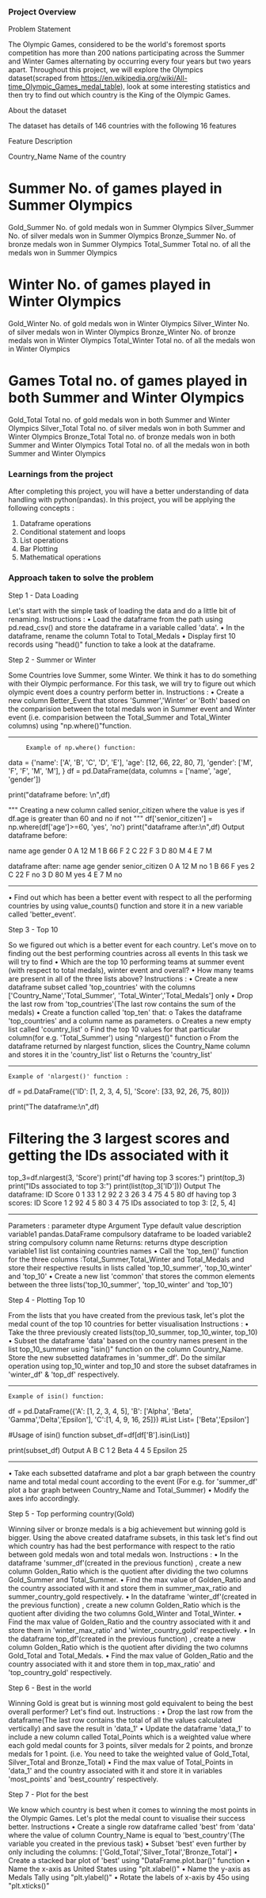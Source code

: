 ### Project Overview

 Problem Statement

The Olympic Games, considered to be the world's foremost sports competition has more than 200 nations participating across the Summer and Winter Games alternating by occurring every four years but two years apart.
Throughout this project, we will explore the Olympics dataset(scraped from https://en.wikipedia.org/wiki/All-time_Olympic_Games_medal_table), look at some interesting statistics and then try to find out which country is the King of the Olympic Games. 

About the dataset

The dataset has details of 146 countries with the following 16 features

Feature	Description

Country_Name	Name of the country
# Summer	No. of games played in Summer Olympics
Gold_Summer	No. of gold medals won in Summer Olympics
Silver_Summer	No. of silver medals won in Summer Olympics
Bronze_Summer	No. of bronze medals won in Summer Olympics
Total_Summer	Total no. of all the medals won in Summer Olympics
# Winter	No. of games played in Winter Olympics
Gold_Winter	No. of gold medals won in Winter Olympics
Silver_Winter	No. of silver medals won in Winter Olympics
Bronze_Winter	No. of bronze medals won in Winter Olympics
Total_Winter	Total no. of all the medals won in Winter Olympics
# Games	Total no. of games played in both Summer and Winter Olympics
Gold_Total	Total no. of gold medals won in both Summer and Winter Olympics
Silver_Total	Total no. of silver medals won in both Summer and Winter Olympics
Bronze_Total	Total no. of bronze medals won in both Summer and Winter Olympics
Total	Total no. of all the medals won in both Summer and Winter Olympics



### Learnings from the project

 After completing this project, you will have a better understanding of data handling with python(pandas). In this project, you will be applying the following concepts :
1.	Dataframe operations
2.	Conditional statement and loops
3.	List operations
4.	Bar Plotting 
5.	Mathematical operations


### Approach taken to solve the problem

 Step 1 - Data Loading

Let's start with the simple task of loading the data and do a little bit of renaming.
Instructions :
•	Load the dataframe from the path using pd.read_csv() and store the dataframe in a variable called 'data'.
•	In the dataframe, rename the column Total to Total_Medals
•	Display first 10 records using "head()" function to take a look at the dataframe. 

Step 2 - Summer or Winter

Some Countries love Summer, some Winter. We think it has to do something with their Olympic performance.
For this task, we will try to figure out which olympic event does a country perform better in.
Instructions :
•	Create a new column Better_Event that stores 'Summer','Winter' or 'Both' based on the comparision between the total medals won in Summer event and Winter event (i.e. comparision between the Total_Summer and Total_Winter columns) using "np.where()"function.
________________________________________
         Example of np.where() function:
data = {'name': ['A', 'B', 'C', 'D', 'E'], 
        'age': [12, 66, 22, 80, 7], 
        'gender': ['M', 'F', 'F', 'M', 'M'],
        }
df = pd.DataFrame(data, columns = ['name', 'age', 'gender'])

print("dataframe before: \n",df)

"""
Creating a new column called senior_citizen where the value is yes 
if df.age is greater than 60 and no if not
"""
df['senior_citizen'] = np.where(df['age']>=60, 'yes', 'no')
print("dataframe after:\n",df)
Output
dataframe before: 

   name  age gender
0    A   12      M
1    B   66      F
2    C   22      F
3    D   80      M
4    E    7      M

dataframe after:
   name  age gender senior_citizen
0    A   12      M             no
1    B   66      F            yes
2    C   22      F             no
3    D   80      M            yes
4    E    7      M             no
________________________________________
•	Find out which has been a better event with respect to all the performing countries by using value_counts() function and store it in a new variable called 'better_event'.

Step 3 - Top 10

So we figured out which is a better event for each country. Let's move on to finding out the best performing countries across all events
In this task we will try to find 
•	Which are the top 10 performing teams at summer event (with respect to total medals), winter event and overall?
•	How many teams are present in all of the three lists above?
Instructions :
•	Create a new dataframe subset called 'top_countries' with the columns ['Country_Name','Total_Summer', 'Total_Winter','Total_Medals'] only
•	Drop the last row from 'top_countries'(The last row contains the sum of the medals)
•	Create a function called 'top_ten' that:
o	Takes the dataframe 'top_countries' and a column name as parameters.
o	Creates a new empty list called 'country_list'
o	Find the top 10 values for that particular column(for e.g. 'Total_Summer') using "nlargest()" function
o	From the dataframe returned by nlargest function, slices the Country_Name column and stores it in the 'country_list' list
o	Returns the 'country_list'
________________________________________
    Example of 'nlargest()' function :
df = pd.DataFrame({'ID': [1, 2, 3, 4, 5],
                 'Score': [33, 92, 26, 75, 80]})

print("The dataframe:\n",df)
# Filtering the 3 largest scores and getting the IDs associated with it
top_3=df.nlargest(3, 'Score')
print("df having top 3 scores:")
print(top_3)
print("IDs associated to top 3:")
print(list(top_3['ID']))
Output
The dataframe:
    ID  Score
0   1     33
1   2     92
2   3     26
3   4     75
4   5     80
df having top 3 scores:
   ID  Score
1   2     92
4   5     80
3   4     75
IDs associated to top 3:
[2, 5, 4]
________________________________________
Parameters :
parameter	dtype	Argument Type	default value	description
variable1	pandas.DataFrame	compulsory		dataframe to be loaded
variable2	string	compulsory		column name
Returns:
returns	dtype	description
variable1	list	list containing countries names
•	Call the 'top_ten()' function for the three columns :Total_Summer,Total_Winter and Total_Medals and store their respective results in lists called 'top_10_summer', 'top_10_winter' and 'top_10'
•	Create a new list 'common' that stores the common elements between the three lists('top_10_summer', 'top_10_winter' and 'top_10') 

Step 4 - Plotting Top 10

From the lists that you have created from the previous task, let's plot the medal count of the top 10 countries for better visualisation
Instructions :
•	Take the three previously created lists(top_10_summer, top_10_winter, top_10) 
•	Subset the dataframe 'data' based on the country names present in the list top_10_summer using "isin()" function on the column Country_Name. Store the new subsetted dataframes in 'summer_df'. Do the similar operation using top_10_winter and top_10 and store the subset dataframes in 'winter_df' & 'top_df' respectively.
________________________________________
    Example of isin() function:
df = pd.DataFrame({'A': [1, 2, 3, 4, 5], 'B': ['Alpha', 'Beta', 'Gamma','Delta','Epsilon'], 'C':[1, 4, 9, 16, 25]})
#List
List= ['Beta','Epsilon']

#Usage of isin() function
subset_df=df[df['B'].isin(List)]

print(subset_df)
Output
  A        B   C
1  2     Beta   4
4  5  Epsilon  25
________________________________________
•	Take each subsetted dataframe and plot a bar graph between the country name and total medal count according to the event (For e.g. for 'summer_df' plot a bar graph between Country_Name and Total_Summer)
•	Modify the axes info accordingly.

Step 5 - Top performing country(Gold)

Winning silver or bronze medals is a big achievement but winning gold is bigger. 
Using the above created dataframe subsets, in this task let's find out which country has had the best performance with respect to the ratio between gold medals won and total medals won.
Instructions :
•	In the dataframe 'summer_df'(created in the previous function) , create a new column Golden_Ratio which is the quotient after dividing the two columns Gold_Summer and Total_Summer.
•	Find the max value of Golden_Ratio and the country associated with it and store them in summer_max_ratio and summer_country_gold respectively.
•	In the dataframe 'winter_df'(created in the previous function) , create a new column Golden_Ratio which is the quotient after dividing the two columns Gold_Winter and Total_Winter.
•	Find the max value of Golden_Ratio and the country associated with it and store them in 'winter_max_ratio' and 'winter_country_gold' respectively.
•	In the dataframe top_df'(created in the previous function) , create a new column Golden_Ratio which is the quotient after dividing the two columns Gold_Total and Total_Medals.
•	Find the max value of Golden_Ratio and the country associated with it and store them in top_max_ratio' and 'top_country_gold' respectively.

Step 6 - Best in the world

Winning Gold is great but is winning most gold equivalent to being the best overall performer? Let's find out.
Instructions :
•	Drop the last row from the dataframe(The last row contains the total of all the values calculated vertically) and save the result in 'data_1'
•	Update the dataframe 'data_1' to include a new column called Total_Points which is a weighted value where each gold medal counts for 3 points, silver medals for 2 points, and bronze medals for 1 point. (i.e. You need to take the weighted value of Gold_Total, Silver_Total and Bronze_Total)
•	Find the max value of Total_Points in 'data_1' and the country associated with it and store it in variables 'most_points' and 'best_country' respectively.

Step 7 - Plot for the best

We know which country is best when it comes to winning the most points in the Olympic Games. Let's plot the medal count to visualise their success better.
Instructions
•	Create a single row dataframe called 'best' from 'data' where the value of column Country_Name is equal to 'best_country'(The variable you created in the previous task)
•	Subset 'best' even further by only including the columns: ['Gold_Total','Silver_Total','Bronze_Total']
•	Create a stacked bar plot of 'best' using "DataFrame.plot.bar()" function
•	Name the x-axis as United States using "plt.xlabel()"
•	Name the y-axis as Medals Tally using "plt.ylabel()"
•	Rotate the labels of x-axis by 45o using "plt.xticks()"



